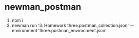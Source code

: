 # newman_postman

1. npm i
2. newman run '3. Homework three.postman_collection.json' --environment 'three.postman_environment.json'